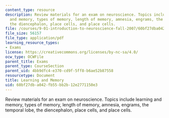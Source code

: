 ```yaml
---
content_type: resource
description: Review materials for an exam on neuroscience. Topics include learning
  and memory, types of memory, length of memory, amnesia, engrams, the temporal lobe,
  the diencephalon, place cells, and place cells.
file: /courses/9-01-introduction-to-neuroscience-fall-2007/60bf27dba042fb55bb2b12e2771150e3_finalrev_memory.pdf
file_size: 56157
file_type: application/pdf
learning_resource_types:
- Exams
license: https://creativecommons.org/licenses/by-nc-sa/4.0/
ocw_type: OCWFile
parent_title: Exams
parent_type: CourseSection
parent_uid: 4bb9dfc4-e370-cd9f-5ff8-b6ae52b87558
resourcetype: Document
title: Learning and Memory
uid: 60bf27db-a042-fb55-bb2b-12e2771150e3
---
```

Review materials for an exam on neuroscience. Topics include learning and memory, types of memory, length of memory, amnesia, engrams, the temporal lobe, the diencephalon, place cells, and place cells.